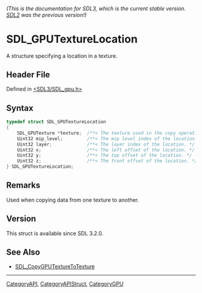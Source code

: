 ###### (This is the documentation for SDL3, which is the current stable version. [SDL2](https://wiki.libsdl.org/SDL2/) was the previous version!)
# SDL_GPUTextureLocation

A structure specifying a location in a texture.

## Header File

Defined in [<SDL3/SDL_gpu.h>](https://github.com/libsdl-org/SDL/blob/main/include/SDL3/SDL_gpu.h)

## Syntax

```c
typedef struct SDL_GPUTextureLocation
{
    SDL_GPUTexture *texture;  /**< The texture used in the copy operation. */
    Uint32 mip_level;         /**< The mip level index of the location. */
    Uint32 layer;             /**< The layer index of the location. */
    Uint32 x;                 /**< The left offset of the location. */
    Uint32 y;                 /**< The top offset of the location. */
    Uint32 z;                 /**< The front offset of the location. */
} SDL_GPUTextureLocation;
```

## Remarks

Used when copying data from one texture to another.

## Version

This struct is available since SDL 3.2.0.

## See Also

- [SDL_CopyGPUTextureToTexture](SDL_CopyGPUTextureToTexture)

----
[CategoryAPI](CategoryAPI), [CategoryAPIStruct](CategoryAPIStruct), [CategoryGPU](CategoryGPU)

